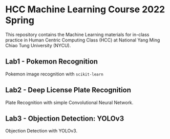 # HCC Machine Learning Course 2022 Spring

This repository contains the Machine Learning materials for in-class practice in Human Centric Computing Class (HCC) at National Yang Ming Chiao Tung University (NYCU).

## Lab1 - Pokemon Recognition
Pokemon image recognition with `scikit-learn`

## Lab2 - Deep License Plate Recognition
Plate Recognition with simple Convolutional Neural Network.

## Lab3 - Objection Detection: YOLOv3
Objection Detection with YOLOv3.